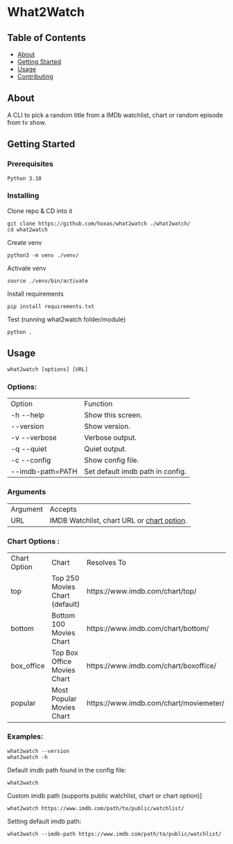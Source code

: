 # What2Watch

## Table of Contents

-   [About](#about)
-   [Getting Started](#getting_started)
-   [Usage](#usage)
-   [Contributing](../CONTRIBUTING.md)

## About <a name = "about"></a>

A CLI to pick a random title from a IMDb watchlist, chart or random episode from tv show.

## Getting Started <a name = "getting_started"></a>

### Prerequisites

```
Python 3.10
```

### Installing

Clone repo & CD into it

```
git clone https://github.com/hoxas/what2watch ./what2watch/
cd what2watch
```

Create venv

```
python3 -m venv ./venv/
```

Activate venv

```
source ./venv/bin/activate
```

Install requirements

```
pip install requirements.txt
```

Test (running what2watch folder/module)

```
python .
```

## Usage <a name = "usage"></a>

```
what2watch [options] [URL]
```

### Options:

<table>
<tr><td>Option</td><td>Function</td></tr>
<tr><td>-h --help</td> <td>Show this screen.</td></tr>
<tr><td>--version</td> <td>Show version.</td></tr>
<tr><td>-v --verbose</td> <td>Verbose output.</td></tr>
<tr><td>-q --quiet</td> <td>Quiet output.</td><tr>
<tr><td>-c --config</td> <td>Show config file.</td><tr>
<tr><td>--imdb-path=PATH</td> <td>Set default imdb path in config.</td><tr>
</table>

### Arguments

<table>
<tr><td>Argument</td><td>Accepts</td></tr>
<tr><td>URL</td><td>IMDB Watchlist, chart URL or <a href="#chart_options">chart option</a>.</td></tr>
</table>

### Chart Options <a name = "chart_options"></a>:

<table>
<tr><td>Chart Option</td><td>Chart</td><td>Resolves To</td></tr>
<tr><td>top</td><td>Top 250 Movies Chart (default)</td><td>https://www.imdb.com/chart/top/</td></tr>
<tr><td>bottom</td> <td>Bottom 100 Movies Chart</td><td>https://www.imdb.com/chart/bottom/</td></tr>
<tr><td>box_office</td> <td>Top Box Office Movies Chart</td><td>https://www.imdb.com/chart/boxoffice/</td></tr>
<tr><td>popular</td> <td>Most Popular Movies Chart</td><td>https://www.imdb.com/chart/moviemeter/</td><tr>
</table>

### Examples:

```
what2watch --version
what2watch -h
```

Default imdb path found in the config file:

```
what2watch
```

Custom imdb path (supports public watchlist, chart or chart option)]

```
what2watch https://www.imdb.com/path/to/public/watchlist/
```

Setting default imdb path:

```
what2watch --imdb-path https://www.imdb.com/path/to/public/watchlist/
```
